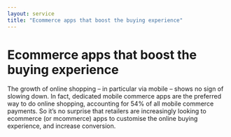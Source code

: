 ```yaml
---
layout: service
title: "Ecommerce apps that boost the buying experience"
---
```


# Ecommerce apps that boost the buying experience
The growth of online shopping – in particular via mobile – shows no sign of slowing down. In fact, dedicated mobile commerce apps are the preferred way to do online shopping, accounting for 54% of all mobile commerce payments. So it’s no surprise that retailers are increasingly looking to ecommerce (or mcommerce) apps to customise the online buying experience, and increase conversion.